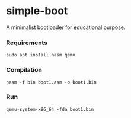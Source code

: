# simple-boot
A minimalist bootloader for educational purpose.

### Requirements
```
sudo apt install nasm qemu
```

### Compilation
```
nasm -f bin boot1.asm -o boot1.bin
```

### Run
```
qemu-system-x86_64 -fda boot1.bin
```
